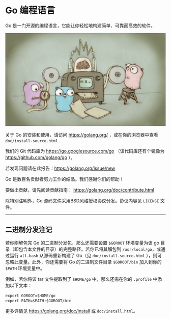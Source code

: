 # Go 编程语言

<!--
# The Go Programming Language

Go is an open source programming language that makes it easy to build simple,
reliable, and efficient software.

![Gopher image](doc/gopher/fiveyears.jpg)

For documentation about how to install and use Go,
visit https://golang.org/ or load doc/install-source.html
in your web browser.

Our canonical Git repository is located at https://go.googlesource.com/go.
(There is a mirror of the repository at https://github.com/golang/go.)

Please report issues here: https://golang.org/issue/new

Go is the work of hundreds of contributors. We appreciate your help!

To contribute, please read the contribution guidelines:
	https://golang.org/doc/contribute.html

##### Please note that we do not use pull requests.

Unless otherwise noted, the Go source files are distributed
under the BSD-style license found in the LICENSE file.
-->

Go 是一门开源的编程语言，它能让你轻松地构建简单、可靠而高效的软件。

![Gopher image](doc/gopher/fiveyears.jpg)

关于 Go 的安装和使用，请访问 https://golang.org/ ，或在你的浏览器中查看
`doc/install-source.html`

我们的 Git 代码库为 https://go.googlesource.com/go
（该代码库还有个镜像为 https://github.com/golang/go ）。

若发现问题请在此报告：https://golang.org/issue/new

Go 是数百名贡献者努力工作的结晶。我们感谢你们的帮助！

要做出贡献，请先阅读贡献指南：
	https://golang.org/doc/contribute.html

除特别注明外，Go 源码文件采用BSD风格授权协议分发。协议内容见 `LICENSE` 文件。

---

<!--
## Binary Distribution Notes

If you have just untarred a binary Go distribution, you need to set
the environment variable $GOROOT to the full path of the go
directory (the one containing this file).  You can omit the
variable if you unpack it into /usr/local/go, or if you rebuild
from sources by running all.bash (see doc/install-source.html).
You should also add the Go binary directory $GOROOT/bin
to your shell's path.

For example, if you extracted the tar file into $HOME/go, you might
put the following in your .profile:

	export GOROOT=$HOME/go
	export PATH=$PATH:$GOROOT/bin

See https://golang.org/doc/install or doc/install.html for more details.
-->

## 二进制分发注记

若你刚解包完 Go 的二进制分发包，那么还需要设置 `$GOROOT` 环境变量为该 go
目录（即包含本文件的目录）的完整路径。若你已将其解包到 `/usr/local/go`，或通过运行 `all.bash`
从源码重新构建了 Go（见 `doc/install-source.html` ），则可忽略此变量。此外，你还需要将 Go
的二进制文件目录 `$GOROOT/bin` 加入到你的 `$PATH` 环境变量中。

例如，若你将该 tar 文件提取到了 `$HOME/go` 中，那么还需在你的 `.profile` 中添加以下文本：

	export GOROOT=$HOME/go
	export PATH=$PATH:$GOROOT/bin

更多详情见 https://golang.org/doc/install 或 `doc/install.html`。
